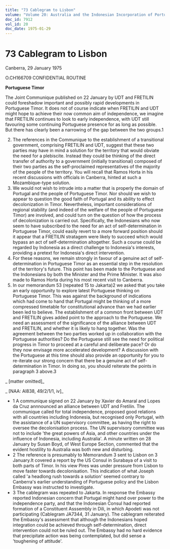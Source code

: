 ```yaml
---
title: "73 Cablegram to Lisbon"
volume: "Volume 20: Australia and the Indonesian Incorporation of Portuguese Timor, 1974-1976"
doc_id: 7912
vol_id: 20
doc_date: 1975-01-29
---
```


# 73 Cablegram to Lisbon

Canberra, 29 January 1975

O.CH166709 CONFIDENTIAL ROUTINE

**Portuguese Timor**

The Joint Communique published on 22 January by UDT and FRETILIN could foreshadow important and possibly rapid developments in Portuguese Timor. It does not of course indicate when FRETILIN and UDT might hope to achieve their now common aim of independence, we imagine that FRETILIN continues to look to early independence, with UDT still favouring some continuing Portuguese presence for as long as possible. But there has clearly been a narrowing of the gap between the two groups.1

  2. The references in the Communique to the establishment of a transitional government, comprising FRETILIN and UDT, suggest that these two parties may have in mind a solution for the territory that would obviate the need for a plebiscite. Instead they could be thinking of the direct transfer of authority to a government (initially transitional) composed of their two parties as the self-proclaimed representatives of the majority of the people of the territory. You will recall that Ramos Horta in his recent discussions with officials in Canberra, hinted at such a Mozambique-type solution.
  3. We would not wish to intrude into a matter that is properly the domain of Portugal and the people of Portuguese Timor. Nor should we wish to appear to question the good faith of Portugal and its ability to effect decolonization in Timor. Nevertheless, important considerations of regional stability (and indeed of the welfare of the people of Portuguese Timor) are involved, and could turn on the question of how the process of decolonization is carried out. Specifically, the Indonesians who now seem to have subscribed to the need for an act of self-determination in Portuguese Timor, could easily revert to a more forward position should it appear that a FRETILIN stratagem were likely to succeed which would bypass an act of self-determination altogether. Such a course could be regarded by Indonesia as a direct challenge to Indonesia's interests, providing a pretext for Indonesia's direct intervention.
  4. For these reasons, we remain strongly in favour of a genuine act of self-determination in Portuguese Timor as an essential step in the resolution of the territory's future. This point has been made to the Portuguese and the Indonesians by both the Minister and the Prime Minister. It was also made to Ramos Horta during his most recent visit to Canberra.
  5. In our memorandum 53 (repeated 15 to Jakarta)2 we asked that you take an early opportunity to explore latest Portuguese thinking on Portuguese Timor. This was against the background of indications which had come to hand that Portugal might be thinking of a more compressed timetable for constitutional advance than we had earlier been led to believe. The establishment of a common front between UDT and FRETILIN gives added point to the approach to the Portuguese. We need an assessment of the significance of the alliance between UDT and FRETILIN, and whether it is likely to hang together. Was the agreement between the two parties worked up in collaboration with the Portuguese authorities? Do the Portuguese still see the need for political progress in Timor to proceed at a careful and deliberate pace? Or do they now envisage more accelerated development? A discussion with the Portuguese at this time should also provide an opportunity for you to re-iterate our strong concern that there be a genuine act of self-determination in Timor. In doing so, you should reiterate the points in paragraph 3 above.3



_ [matter omitted]_

_ [NAA: Al838, 49/2/1/1, iv]_

  * 1 A communique signed on 22 January by Xavier do Amaral and Lopes da Cruz annnounced an alliance between UDT and Fretilin. The communique called for total independence, proposed good relations with all countries including Indonesia, but recognised only Portugal, with the assistance of a UN supervisory committee, as having the right to oversee the decolonisation process. The UN supervisory committee was not to include 'the great powers of Asia, and other countries under the influence of Indonesia, including Australia'. A minute written on 28 January by Susan Boyd, of West Europe Section, commented that the evident hostility to Australia was both new and disturbing.
  * 2 The reference is presumably to Memorandum 3 sent to Lisbon on 3 January.It covered a report by the US Consul in Surabaya of a visit to both parts of Timor. In his view Pires was under pressure from Lisbon to move faster towards decolonisation. This indication of what Joseph called 'a headlong rush towards a solution' seemed contrary to Canberra's earlier understanding of Portuguese policy and the Lisbon Embassy was instructed to investigate.
  * 3 The cablegram was repeated to Jakarta. In response the Embassy reported Indonesian concern that Portugal might hand over power to the independence party, and that the Indonesian Consul had reported formation of a Constituent Asssembly in Dili, in which Apodeti was not participating (Cablegram JA7344, 31 January). The cablegram reiterated the Embassy's assessment that although the Indonesians hoped integration could be achieved through self-determination, direct intervention could not be ruled out. The Embassy had no hard evidence that precipitate action was being contemplated, but did sense a 'toughening of attitude'.


